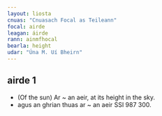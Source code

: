 ```yaml
---
layout: liosta
cnuas: "Cnuasach Focal as Teileann"
focal: airde
leagan: áirde
rann: ainmfhocal
bearla: height
udar: "Úna M. Uí Bheirn"
---
```


## airde 1 

* (Of the sun) Ar ~ an aeir, at its height
in the sky. 
* agus an ghrian thuas ar ~ an aeir SSI
987 300. 
